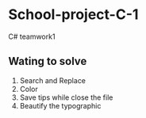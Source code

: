 # School-project-C-1
C# teamwork1

## Wating to solve

1. Search and Replace
2. Color
3. Save tips while close the file
4. Beautify the typographic 